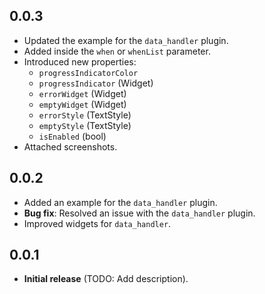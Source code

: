 ## 0.0.3  

- Updated the example for the `data_handler` plugin.  
- Added inside the `when` or `whenList` parameter.  
- Introduced new properties:  
  - `progressIndicatorColor`  
  - `progressIndicator` (Widget)  
  - `errorWidget` (Widget)  
  - `emptyWidget` (Widget)  
  - `errorStyle` (TextStyle)  
  - `emptyStyle` (TextStyle)  
  - `isEnabled` (bool)  
- Attached screenshots.  

## 0.0.2  

- Added an example for the `data_handler` plugin.  
- **Bug fix**: Resolved an issue with the `data_handler` plugin.  
- Improved widgets for `data_handler`.  

## 0.0.1  

- **Initial release** (TODO: Add description).  